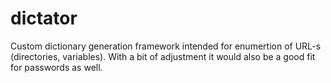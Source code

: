dictator
========

Custom dictionary generation framework intended for enumertion of URL-s (directories, variables). With a bit of adjustment it would also be a good fit for passwords as well.
